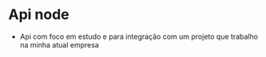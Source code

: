 # Api node


- Api com foco em estudo e para integração com um projeto que trabalho na minha atual empresa
